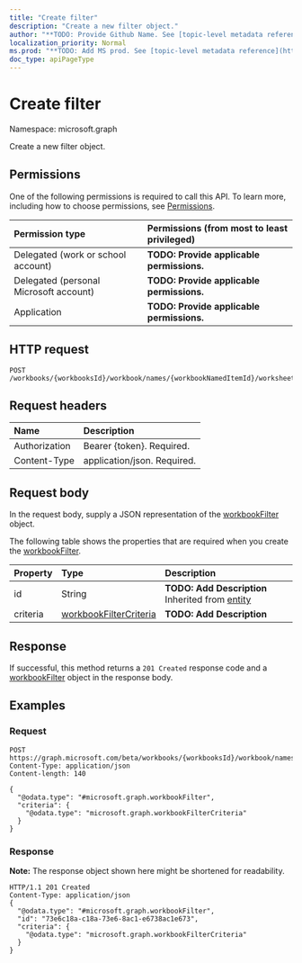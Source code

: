 ```yaml
---
title: "Create filter"
description: "Create a new filter object."
author: "**TODO: Provide Github Name. See [topic-level metadata reference](https://msgo.azurewebsites.net/add/document/guidelines/metadata.html#topic-level-metadata)**"
localization_priority: Normal
ms.prod: "**TODO: Add MS prod. See [topic-level metadata reference](https://msgo.azurewebsites.net/add/document/guidelines/metadata.html#topic-level-metadata)**"
doc_type: apiPageType
---
```


# Create filter

Namespace: microsoft.graph

Create a new filter object.

## Permissions
One of the following permissions is required to call this API. To learn more, including how to choose permissions, see [Permissions](/concepts/permissions-reference.md).

|Permission type|Permissions (from most to least privileged)|
|:---|:---|
|Delegated (work or school account)|**TODO: Provide applicable permissions.**|
|Delegated (personal Microsoft account)|**TODO: Provide applicable permissions.**|
|Application|**TODO: Provide applicable permissions.**|

## HTTP request

<!-- {
  "blockType": "ignored"
}
-->
``` http
POST /workbooks/{workbooksId}/workbook/names/{workbookNamedItemId}/worksheet/tables/{workbookTableId}/columns/{workbookTableColumnId}/filter
```

## Request headers
|Name|Description|
|:---|:---|
|Authorization|Bearer {token}. Required.|
|Content-Type|application/json. Required.|

## Request body
In the request body, supply a JSON representation of the [workbookFilter](../resources/workbookfilter.md) object.

The following table shows the properties that are required when you create the [workbookFilter](../resources/workbookfilter.md).

|Property|Type|Description|
|:---|:---|:---|
|id|String|**TODO: Add Description** Inherited from [entity](../resources/entity.md)|
|criteria|[workbookFilterCriteria](../resources/workbookfiltercriteria.md)|**TODO: Add Description**|



## Response

If successful, this method returns a `201 Created` response code and a [workbookFilter](../resources/workbookfilter.md) object in the response body.

## Examples

### Request
<!-- {
  "blockType": "request",
  "name": "create_workbookfilter_from_"
}
-->
``` http
POST https://graph.microsoft.com/beta/workbooks/{workbooksId}/workbook/names/{workbookNamedItemId}/worksheet/tables/{workbookTableId}/columns/{workbookTableColumnId}/filter
Content-Type: application/json
Content-length: 140

{
  "@odata.type": "#microsoft.graph.workbookFilter",
  "criteria": {
    "@odata.type": "microsoft.graph.workbookFilterCriteria"
  }
}
```

### Response
**Note:** The response object shown here might be shortened for readability.
<!-- {
  "blockType": "response",
  "truncated": true,
  "@odata.type": "microsoft.graph.workbookfilter"
}
-->
``` http
HTTP/1.1 201 Created
Content-Type: application/json
{
  "@odata.type": "#microsoft.graph.workbookFilter",
  "id": "73e6c18a-c18a-73e6-8ac1-e6738ac1e673",
  "criteria": {
    "@odata.type": "microsoft.graph.workbookFilterCriteria"
  }
}
```

